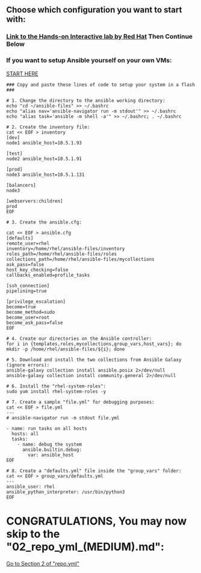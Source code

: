 ## Choose which configuration you want to start with:
### <a href="https://developers.redhat.com/learning/learn:ansible:yaml-essentials-ansible/resource/resources:hands-interactive-lab-and-helpful-resources">Link to the Hands-on Interactive lab by Red Hat</a> Then Continue Below
### If you want to setup Ansible yourself on your own VMs:
[START HERE](01_configure_ansible_(MEDIUM).md#configure-ansible)



```
### Copy and paste these lines of code to setup your system in a flash ###

# 1. Change the directory to the ansible working directory:
echo "cd ~/ansible-files" >> ~/.bashrc
echo "alias nav='ansible-navigator run -m stdout'" >> ~/.bashrc
echo "alias task='ansible -m shell -a'" >> ~/.bashrc; . ~/.bashrc

# 2. Create the inventory file:
cat << EOF > inventory
[dev]
node1 ansible_host=10.5.1.93

[test]
node2 ansible_host=10.5.1.91

[prod]
node3 ansible_host=10.5.1.131

[balancers]
node3

[webservers:children]
prod
EOF

# 3. Create the ansible.cfg:

cat << EOF > ansible.cfg
[defaults]
remote_user=rhel
inventory=/home/rhel/ansible-files/inventory
roles_path=/home/rhel/ansible-files/roles
collections_path=/home/rhel/ansible-files/mycollections
ask_pass=false
host_key_checking=false
callbacks_enabled=profile_tasks

[ssh_connection]
pipelining=true

[privilege_escalation]
become=true
become_method=sudo
become_user=root
become_ask_pass=false
EOF

# 4. Create our directories on the Ansible controller:
for i in {templates,roles,mycollections,group_vars,host_vars}; do mkdir -p /home/rhel/ansible-files/${i}; done

# 5. Download and install the two collections from Ansible Galaxy (ignore errors):
ansible-galaxy collection install ansible.posix 2>/dev/null
ansible-galaxy collection install community.general 2>/dev/null

# 6. Install the "rhel-system-roles":
sudo yum install rhel-system-roles -y

# 7. Create a sample "file.yml" for debugging purposes:
cat << EOF > file.yml
---
# ansible-navigator run -m stdout file.yml

- name: run tasks on all hosts
  hosts: all
  tasks:
    - name: debug the system
      ansible.builtin.debug:
        var: ansible_host
EOF

# 8. Create a "defaults.yml" file inside the "group_vars" folder:
cat << EOF > group_vars/defaults.yml
---
ansible_user: rhel
ansible_python_interpreter: /usr/bin/python3
EOF
```
# CONGRATULATIONS, You may now skip to the "02_repo_yml_(MEDIUM).md":
[Go to Section 2 of "repo.yml"](02_repo_yml_(MEDIUM).md#section-2)

